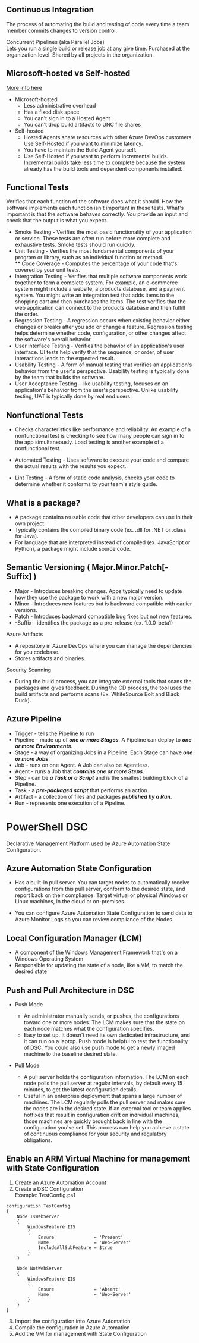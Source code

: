 ## Continuous Integration  
The process of automating the build and testing of code every time a team member commits changes to version control.

Concurrent Pipelines (aka Parallel Jobs)  
Lets you run a single build or release job at any give time. Purchased at the organization level. Shared by all projects in the organization.

## Microsoft-hosted vs Self-hosted 
[More info here](https://docs.microsoft.com/en-us/azure/devops/pipelines/agents/hosted?view=azure-devops&tabs=yaml)

* Microsoft-hosted
	* Less administrative overhead
	* Has a fixed disk space
	* You can't sign in to a Hosted Agent
	* You can't drop build artifacts to UNC file shares
* Self-hosted
	* Hosted Agents share resources with other Azure DevOps customers. Use Self-Hosted if you want to minimize latency.
	* You have to maintain the Build Agent yourself.
	* Use Self-Hosted if you want to perform incremental builds. Incremental builds take less time to complete because the system already has the build tools and dependent components installed.

## Functional Tests  
Verifies that each function of the software does what it should. How the software implements each function isn't important in these tests. What's important is that the software behaves correctly. You provide an input and check that the output is what you expect.

* Smoke Testing - Verifies the most basic functionality of your application or service. These tests are often run before more complete and exhaustive tests. Smoke tests should run quickly.
* Unit Testing - Verifies the most fundamental components of your program or library, such as an individual function or method.  
	** Code Coverage - Computes the percentage of your code that's covered by your unit tests.
* Intergration Testing - Verifies that multiple software components work together to form a complete system. For example, an e-commerce system might include a website, a products database, and a payment system. You might write an integration test that adds items to the shopping cart and then purchases the items. The test verifies that the web application can connect to the products database and then fulfill the order.
* Regression Testing - A regression occurs when existing behavior either changes or breaks after you add or change a feature. Regression testing helps determine whether code, configuration, or other changes affect the software's overall behavior.
* User interface Testing - Verifies the behavior of an application's user interface. UI tests help verify that the sequence, or order, of user interactions leads to the expected result.
* Usability Testing - A form of manual testing that verifies an application's behavior from the user's perspective. Usability testing is typically done by the team that builds the software.
* User Acceptance Testing - like usability testing, focuses on an application's behavior from the user's perspective. Unlike usability testing, UAT is typically done by real end users.  

## Nonfunctional Tests
* Checks characteristics like performance and reliability. An example of a nonfunctional test is checking to see how many people can sign in to the app simultaneously. Load testing is another example of a nonfunctional test.  

* Automated Testing - Uses software to execute your code and compare the actual results with the results you expect.
* Lint Testing - A form of static code analysis, checks your code to determine whether it conforms to your team's style guide.

## What is a package?
* A package contains reusable code that other developers can use in their own project.
* Typically contains the compiled binary code (ex. .dll for .NET or .class for Java).
* For language that are interpreted instead of compiled (ex. JavaScript or Python), a package might include source code.

## Semantic Versioning ( Major.Minor.Patch[-Suffix] )

* Major - Introduces breaking changes. Apps typically need to update how they use the package to work with a new major version. 
* Minor - Introduces new features but is backward compatible with earlier versions.
* Patch - Introduces backward compatible bug fixes but not new features.
* -Suffix - identifies the package as a pre-release (ex. 1.0.0-beta1)

Azure Artifacts
- A repository in Azure DevOps where you can manage the dependencies for you codebase.
- Stores artifacts and binaries.

Security Scanning
- During the build process, you can integrate external tools that scans the packages and gives feedback. During the CD process, the tool uses the build artifacts and performs scans (Ex. WhiteSource Bolt and Black Duck).

## Azure Pipeline  
* Trigger - tells the Pipeline to run
* Pipeline - made up of ***one or more Stages***. A Pipeline can deploy to ***one or more Environments***.
* Stage - a way of organizing Jobs in a Pipeline. Each Stage can have ***one or more Jobs***.
* Job - runs on one Agent. A Job can also be Agentless.
* Agent - runs a Job that ***contains one or more Steps***.
* Step - can be ***a Task or a Script*** and is the smallest building block of a Pipeline.
* Task - a ***pre-packaged script*** that performs an action.
* Artifact - a collection of files and packages ***published by a Run***.
* Run - represents one execution of a Pipeline.

# PowerShell DSC  
Declarative Management Platform used by Azure Automation State Configuration.

## Azure Automation State Configuration  
* Has a built-in pull server. You can target nodes to automatically receive configurations from this pull server, conform to the desired state, and report back on their compliance. Target virtual or physical Windows or Linux machines, in the cloud or on-premises.  

* You can configure Azure Automation State Configuration to send data to Azure Monitor Logs so you can review compliance of the Nodes.

## Local Configuration Manager (LCM)  
* A component of the Windows Management Framework that's on a Windows Operating System
* Responsible for updating the state of a node, like a VM, to match the desired state

## Push and Pull Architecture in DSC
* Push Mode  
	* An administrator manually sends, or pushes, the configurations toward one or more nodes. The LCM makes sure that the state on each node matches what the configuration specifies.
	* Easy to set up. It doesn't need its own dedicated infrastructure, and it can run on a laptop. Push mode is helpful to test the functionality of DSC. You could also use push mode to get a newly imaged machine to the baseline desired state.  

* Pull Mode
	* A pull server holds the configuration information. The LCM on each node polls the pull server at regular intervals, by default every 15 minutes, to get the latest configuration details.
	* Useful in an enterprise deployment that spans a large number of machines. The LCM regularly polls the pull server and makes sure the nodes are in the desired state. If an external tool or team applies hotfixes that result in configuration drift on individual machines, those machines are quickly brought back in line with the configuration you've set. This process can help you achieve a state of continuous compliance for your security and regulatory obligations.

## Enable an ARM Virtual Machine for management with State Configuration  
1. Create an Azure Automation Account
2. Create a DSC Configuration  
Example: TestConfig.ps1
```
configuration TestConfig
{
    Node IsWebServer
    {
        WindowsFeature IIS
        {
            Ensure               = 'Present'
            Name                 = 'Web-Server'
            IncludeAllSubFeature = $true
        }
    }

    Node NotWebServer
    {
        WindowsFeature IIS
        {
            Ensure               = 'Absent'
            Name                 = 'Web-Server'
        }
    }
}
```  
3. Import the configuration into Azure Automation
4. Compile the configuration in Azure Automation
5. Add the VM for management with State Configuration


